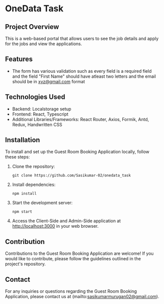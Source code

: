 # OneData Task

## Project Overview

This is a web-based portal that allows users to see the job details and apply for the jobs and view the applications.

## Features
- The form has various validation such as every field is a required field and the field "First Name" should have atleast two letters and the email should be in xyz@gmail.com format
## Technologies Used

- Backend: Localstorage setup
- Frontend: React, Typescript
- Additional Libraries/Frameworks: React Router, Axios, Formik, Antd, Redux, Handwritten CSS

## Installation

To install and set up the Guest Room Booking Application locally, follow these steps:

1. Clone the repository:
   ```
   git clone https://github.com/Sasikumar-02/onedata_task
   ```

2. Install dependencies:
   ```
   npm install
   ```

3. Start the development server:
   ```
   npm start
   ```

4. Access the Client-Side and Admin-Side application at [http://localhost:3000](http://localhost:3000) in your web browser.

## Contribution

Contributions to the Guest Room Booking Application are welcome! If you would like to contribute, please follow the guidelines outlined in the project's repository.


## Contact

For any inquiries or questions regarding the Guest Room Booking Application, please contact us at (mailto:sasikumarmurugan02@gmail.com).
